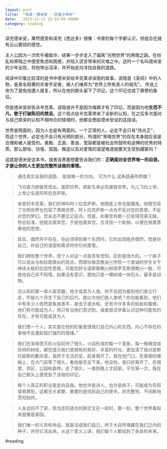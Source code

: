 ```yaml
---
layout: post
title:  "阅读：德米安 - 彷徨少年时"
date:   2023-12-11 22:14:50 +0800
category: reading
---
```


读完德米安，果然感受和读完《悉达多》很像：书里的每个字都认识，但组合在就有云山雾绕的感觉。 

主人公因为一次吹牛被敲诈，结果一步步走入了偏离“光明世界”的黑暗之路。在纷乱和黑暗之中感受焦虑和困惑，并陷入谎言带来的灾难之中。这时一个名叫德米安的少年出现，将他带出沼泽，并开始走向寻找自我的道路。 

阅读中印象比较深的是书中德米安给辛克莱讲该隐的故事。该隐是《圣经》中的人物，是臭名昭著的杀害手足者，被人们唾弃为“世界上所有恶人的祖先”。 传说上帝为了避免他遭人报复，所以在他的额头留下了印记，这个印记也成了罪孽的象征。

但是德米安却告诉辛克莱，该隐或许不是因为悔罪才有了印记，而是因为他**生而不凡，敢于打破陈旧的禁忌**。这个观点给辛克莱带来了全新的认知，在之后多次面对与自己原来的认知不相吻合的情境时，他都会想起德米安说的这段话。

世界是两面的，因为人也是有两面的。一个正常的人，必定不会只有"伟光正"， 而这个世界，必定也不会只有光明的部分，所谓的"黑暗世界"的存在本身就应该是合理和被人接受的。勇敢、正直、善良、宽容都是被社会所鼓吹和追捧的优秀的特质，那么胆怯、彷徨、孤独、叛逆以及对爱情的渴望难道就要天生受到藏匿吗？

这就是德米安这本书，或者说黑塞想要告诉我们的：**正确面对全世界唯一的自我，才是让你的人生更加完整所该做的事情。**  

> 通往真实自我的道路，
> 是我唯一的方向。
> 可为什么
> 这条路遍布荆棘？

> 飞鸟奋力欲破壳而出。蛋即世界。欲新生者必先摧毁世界。鸟儿飞向上帝，上帝之名是阿布拉克萨斯。

> 亲爱的辛克莱，我们的神叫阿卜拉克萨斯，他既是上帝也是魔鬼，他既包容了光明世界也包容了黑暗世界。阿卜拉克萨斯一点也不反对您的思想，不反对您的梦幻。您永远不要忘记这点。但是，如果您有朝一日变得完美无缺，符合标准，他就会离弃您，于是他离弃您，去寻找一个新锅，以便在锅里蒸煮他的思想。

> 其实，偶然并不存在，你必须得到某个东西时，它的出现绝非偶然，而是你自己，你自己的渴望和需求将你引向那里。

> 我们拥有整个世界，但个人对这一点是否有觉知，区别是很大的。一个疯子可以说出与柏拉图类似的观点，而摩拉维亚教会￼学院一个虔诚的学生关于神话关联的创造性思维，可能恰好与诺斯替教￼和琐罗亚斯德教￼一致，可是他自己并不知情。如果没有意识，那他只是一棵树或一块石头，最多是动物。

> 当认知的第一束火苗苏醒，他才成其为人类。你不会因为看到他们直立行走，怀胎九个月生下自己的后代，就以为他们是人类吧？你也能看到，他们中有多少人依然是鱼或者羊，是虫子或水蛭，还有许许多多的蚂蚁和蜜蜂。他们有可能成为人，但只有当他们意识到，或者尝试学着认识这种可能性的存在，才有可能成其为人

> 我们恨一个人，其实是在他的形象里恨我们自己内心的东西。内心不存在的事物不会激起我们强烈的情绪。”

> 我们在渐渐熄灭的火焰前待了很久。火焰形成的每一个意象，每一根被烧成灰烬的树枝，都在提示我们曾拥有的美好、丰富的时光，更加深了我对皮斯托留斯的歉疚感。我终于无法忍受，起身离开了。我在他门口，在昏暗的楼梯上，在大门前等了很久，看他是否会下来。他没有。我只好离开了，在城里、郊区、公园和森林，走了很久，一直到晚上才回家。平生第一次，我在自己额头上感觉到了该隐的印记。

> 每个人真正的职业是走向自我。他也许是诗人，也许是疯子，可能成为先知或者罪犯，这都无关紧要，重要的是找到自己的使命，并完整地、不间断地贯彻始终。

> 人永远回不了家，担当志同道合的路交叉在一起时，那一刻，整个世界看起来就像是家园。 

> 我们唯一的义务和命运，就是活成我们自己，终于大自然埋藏在我们之内的种子，并将它活出来。从这个意义上讲，我们每个人都找到了各自的未来。 


#reading